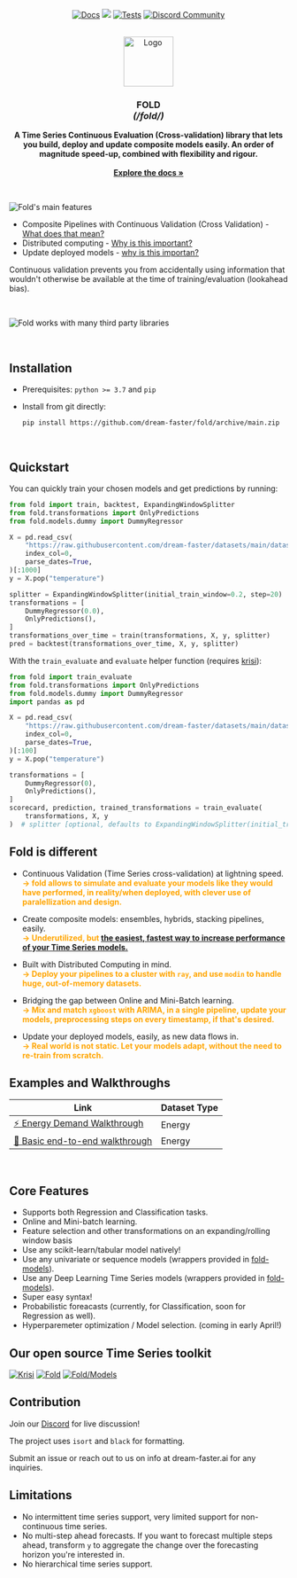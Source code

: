 <!-- # Fold -->

<p align="center">
  <a href="https://dream-faster.github.io/fold/"><img alt="Docs" src="https://img.shields.io/github/actions/workflow/status/dream-faster/fold/docs.yaml?logo=readthedocs"></a>
  <a href="https://codecov.io/gh/dream-faster/fold" ><img src="https://codecov.io/gh/dream-faster/fold/branch/main/graph/badge.svg?token=Z7I2XSF188"/></a>
  <a href="https://github.com/dream-faster/fold/actions/workflows/tests.yaml"><img alt="Tests" src="https://github.com/dream-faster/fold/actions/workflows/tests.yaml/badge.svg"/></a>
  <a href="https://discord.gg/EKJQgfuBpE"><img alt="Discord Community" src="https://img.shields.io/badge/Discord-%235865F2.svg?logo=discord&logoColor=white"></a>
</p>

<!-- PROJECT LOGO -->
<br />
<div align="center">
  <a href="https://dream-faster.github.io/fold/">
    <img src="https://raw.githubusercontent.com/dream-faster/fold/main/docs/images/logo.svg" alt="Logo" width="90" >
  </a>
<h3 align="center"><b>FOLD</b><br> <i>(/fold/)</i></h3>
  <p align="center">
    <b>A Time Series Continuous Evaluation (Cross-validation) library that lets you build, deploy and update composite models easily. An order of magnitude speed-up, combined with flexibility and rigour.</b><br>
    <br/>
    <a href="https://dream-faster.github.io/fold/"><strong>Explore the docs »</strong></a>
  </p>
</div>
<br />

<!-- INTRO -->

![Fold's main features](https://raw.githubusercontent.com/dream-faster/fold/main/docs/images/main_features.svg) 

- Composite Pipelines with Continuous Validation (Cross Validation) - [What does that mean?](#Fold-is-different)
- Distributed computing - [Why is this important?](#Fold-is-different)
- Update deployed models - [why is this importan?](#Fold-is-different)

Continuous validation prevents you from accidentally using information that wouldn't otherwise be available at the time of training/evaluation (lookahead bias).


<br/>

![Fold works with many third party libraries](https://raw.githubusercontent.com/dream-faster/fold/main/docs/images/third_party.svg)


<!-- GETTING STARTED -->
<br/>

## Installation

- Prerequisites: `python >= 3.7` and `pip`

- Install from git directly:
  ```
  pip install https://github.com/dream-faster/fold/archive/main.zip
  ```

<br/>

## Quickstart

You can quickly train your chosen models and get predictions by running:

```python
from fold import train, backtest, ExpandingWindowSplitter
from fold.transformations import OnlyPredictions
from fold.models.dummy import DummyRegressor

X = pd.read_csv(
    "https://raw.githubusercontent.com/dream-faster/datasets/main/datasets/weather/historical_hourly_la.csv",
    index_col=0,
    parse_dates=True,
)[:1000]
y = X.pop("temperature")

splitter = ExpandingWindowSplitter(initial_train_window=0.2, step=20)
transformations = [
    DummyRegressor(0.0),
    OnlyPredictions(),
]
transformations_over_time = train(transformations, X, y, splitter)
pred = backtest(transformations_over_time, X, y, splitter)
```

With the `train_evaluate` and `evaluate` helper function (requires [krisi](https://github.com/dream-faster/krisi)):

```python
from fold import train_evaluate
from fold.transformations import OnlyPredictions
from fold.models.dummy import DummyRegressor
import pandas as pd

X = pd.read_csv(
    "https://raw.githubusercontent.com/dream-faster/datasets/main/datasets/weather/historical_hourly_la.csv",
    index_col=0,
    parse_dates=True,
)[:100]
y = X.pop("temperature")

transformations = [
    DummyRegressor(0),
    OnlyPredictions(),
]
scorecard, prediction, trained_transformations = train_evaluate(
    transformations, X, y
)  # splitter [optional, defaults to ExpandingWindowSplitter(initial_train_window=0.2, step=0.2)]

```


## Fold is different

- Continuous Validation (Time Series cross-validation) at lightning speed.<br/>
  <span style="color:orange;">**→ fold allows to simulate and evaluate your models like they would have performed, in reality/when deployed, with clever use of paralellization and design.**</span>

- Create composite models: ensembles, hybrids, stacking pipelines, easily.<br/>
  <span style="color:orange;">**→ Underutilized, but [the easiest, fastest way to increase performance of your Time Series models.](https://linkinghub.elsevier.com/retrieve/pii/S0169207022001480)**
  </span>

- Built with Distributed Computing in mind.<br/>
  <span style="color:orange;">**→ Deploy your pipelines to a cluster with `ray`, and use `modin` to handle huge, out-of-memory datasets.**</span>

- Bridging the gap between Online and Mini-Batch learning.<br/>
  <span style="color:orange;">**→ Mix and match `xgboost` with ARIMA, in a single pipeline, update your models, preprocessing steps on every timestamp, if that's desired.**</span>

- Update your deployed models, easily, as new data flows in.<br/>
  <span style="color:orange;">**→ Real world is not static. Let your models adapt, without the need to re-train from scratch.**</span>




</li>

<!-- GETTING STARTED -->

## Examples and Walkthroughs

| Link                                                                           | Dataset Type |
| ------------------------------------------------------------------------------ | ------------ |
| [⚡️ Energy Demand Walkthrough](github.com/dream-faster/fold/examples/energy)    | Energy       |
| [🚋 Basic end-to-end walkthrough](github.com/dream-faster/fold/examples/energy) | Energy       |

<br/>

## Core Features

- Supports both Regression and Classification tasks.
- Online and Mini-batch learning.
- Feature selection and other transformations on an expanding/rolling window basis
- Use any scikit-learn/tabular model natively!
- Use any univariate or sequence models (wrappers provided in [fold-models](https://github.com/dream-faster/fold-models)).
- Use any Deep Learning Time Series models (wrappers provided in [fold-models](https://github.com/dream-faster/fold-models)).
- Super easy syntax!
- Probabilistic foreacasts (currently, for Classification, soon for Regression as well).
- Hyperparemeter optimization / Model selection. (coming in early April!)

## Our open source Time Series toolkit

[![Krisi](https://raw.githubusercontent.com/dream-faster/fold/main/docs/images/dream_faster_suite_krisi.svg)](https://github.com/dream-faster/krisi)
[![Fold](https://raw.githubusercontent.com/dream-faster/fold/main/docs/images/dream_faster_suite_fold.svg)](https://github.com/dream-faster/fold)
[![Fold/Models](https://raw.githubusercontent.com/dream-faster/fold/main/docs/images/dream_faster_suite_fold_models.svg)](https://github.com/dream-faster/fold-models)


## Contribution

Join our [Discord](https://discord.gg/EKJQgfuBpE) for live discussion!

The project uses `isort` and `black` for formatting.

Submit an issue or reach out to us on info at dream-faster.ai for any inquiries.


## Limitations

- No intermittent time series support, very limited support for non-continuous time series.
- No multi-step ahead forecasts. If you want to forecast multiple steps ahead, transform `y` to aggregate the change over the forecasting horizon you're interested in.
- No hierarchical time series support.
